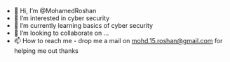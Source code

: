 - 👋 Hi, I’m @MohamedRoshan
- 👀 I’m interested in cyber security
- 🌱 I’m currently learning basics of cyber security 
- 💞️ I’m looking to collaborate on ...
- 📫 How to reach me - drop me a mail on mohd.15.roshan@gmail.com for helping me out 
thanks
<!---
MohamedRoshan/MohamedRoshan is a ✨ special ✨ repository because its `README.md` (this file) appears on your GitHub profile.
You can click the Preview link to take a look at your changes.
--->

